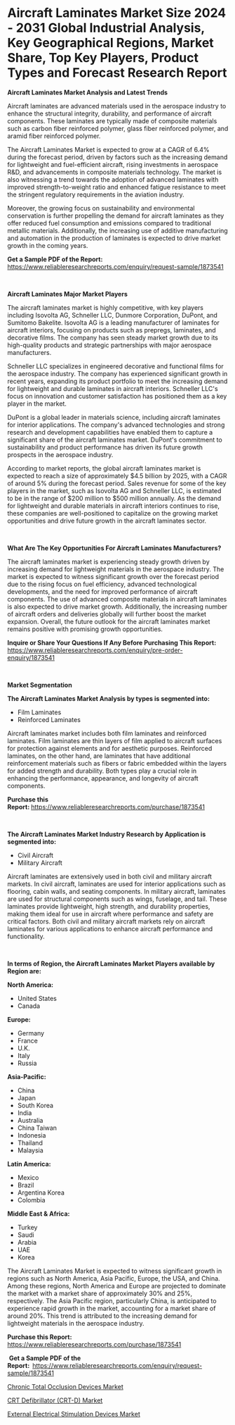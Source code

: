 <p><h1>Aircraft Laminates Market Size 2024 - 2031 Global Industrial Analysis, Key Geographical Regions, Market Share, Top Key Players, Product Types and Forecast Research Report</h1></p><p><strong>Aircraft Laminates Market Analysis and Latest Trends</strong></p>
<p><p>Aircraft laminates are advanced materials used in the aerospace industry to enhance the structural integrity, durability, and performance of aircraft components. These laminates are typically made of composite materials such as carbon fiber reinforced polymer, glass fiber reinforced polymer, and aramid fiber reinforced polymer.</p><p>The Aircraft Laminates Market is expected to grow at a CAGR of 6.4% during the forecast period, driven by factors such as the increasing demand for lightweight and fuel-efficient aircraft, rising investments in aerospace R&D, and advancements in composite materials technology. The market is also witnessing a trend towards the adoption of advanced laminates with improved strength-to-weight ratio and enhanced fatigue resistance to meet the stringent regulatory requirements in the aviation industry.</p><p>Moreover, the growing focus on sustainability and environmental conservation is further propelling the demand for aircraft laminates as they offer reduced fuel consumption and emissions compared to traditional metallic materials. Additionally, the increasing use of additive manufacturing and automation in the production of laminates is expected to drive market growth in the coming years.</p></p>
<p><strong>Get a Sample PDF of the Report:&nbsp;</strong> <a href="https://www.reliableresearchreports.com/enquiry/request-sample/1873541">https://www.reliableresearchreports.com/enquiry/request-sample/1873541</a></p>
<p>&nbsp;</p>
<p><strong>Aircraft Laminates Major Market Players</strong></p>
<p><p>The aircraft laminates market is highly competitive, with key players including Isovolta AG, Schneller LLC, Dunmore Corporation, DuPont, and Sumitomo Bakelite. Isovolta AG is a leading manufacturer of laminates for aircraft interiors, focusing on products such as prepregs, laminates, and decorative films. The company has seen steady market growth due to its high-quality products and strategic partnerships with major aerospace manufacturers.</p><p>Schneller LLC specializes in engineered decorative and functional films for the aerospace industry. The company has experienced significant growth in recent years, expanding its product portfolio to meet the increasing demand for lightweight and durable laminates in aircraft interiors. Schneller LLC's focus on innovation and customer satisfaction has positioned them as a key player in the market.</p><p>DuPont is a global leader in materials science, including aircraft laminates for interior applications. The company's advanced technologies and strong research and development capabilities have enabled them to capture a significant share of the aircraft laminates market. DuPont's commitment to sustainability and product performance has driven its future growth prospects in the aerospace industry.</p><p>According to market reports, the global aircraft laminates market is expected to reach a size of approximately $4.5 billion by 2025, with a CAGR of around 5% during the forecast period. Sales revenue for some of the key players in the market, such as Isovolta AG and Schneller LLC, is estimated to be in the range of $200 million to $500 million annually. As the demand for lightweight and durable materials in aircraft interiors continues to rise, these companies are well-positioned to capitalize on the growing market opportunities and drive future growth in the aircraft laminates sector.</p></p>
<p>&nbsp;</p>
<p><strong>What Are The Key Opportunities For Aircraft Laminates Manufacturers?</strong></p>
<p><p>The aircraft laminates market is experiencing steady growth driven by increasing demand for lightweight materials in the aerospace industry. The market is expected to witness significant growth over the forecast period due to the rising focus on fuel efficiency, advanced technological developments, and the need for improved performance of aircraft components. The use of advanced composite materials in aircraft laminates is also expected to drive market growth. Additionally, the increasing number of aircraft orders and deliveries globally will further boost the market expansion. Overall, the future outlook for the aircraft laminates market remains positive with promising growth opportunities.</p></p>
<p><strong>Inquire or Share Your Questions If Any Before Purchasing This Report:</strong> <a href="https://www.reliableresearchreports.com/enquiry/pre-order-enquiry/1873541">https://www.reliableresearchreports.com/enquiry/pre-order-enquiry/1873541</a></p>
<p>&nbsp;</p>
<p><strong>Market Segmentation</strong></p>
<p><strong>The Aircraft Laminates Market Analysis by types is segmented into:</strong></p>
<p><ul><li>Film Laminates</li><li>Reinforced Laminates</li></ul></p>
<p><p>Aircraft laminates market includes both film laminates and reinforced laminates. Film laminates are thin layers of film applied to aircraft surfaces for protection against elements and for aesthetic purposes. Reinforced laminates, on the other hand, are laminates that have additional reinforcement materials such as fibers or fabric embedded within the layers for added strength and durability. Both types play a crucial role in enhancing the performance, appearance, and longevity of aircraft components.</p></p>
<p><strong>Purchase this Report:&nbsp;</strong><a href="https://www.reliableresearchreports.com/purchase/1873541">https://www.reliableresearchreports.com/purchase/1873541</a></p>
<p>&nbsp;</p>
<p><strong>The Aircraft Laminates Market Industry Research by Application is segmented into:</strong></p>
<p><ul><li>Civil Aircraft</li><li>Military Aircraft</li></ul></p>
<p><p>Aircraft laminates are extensively used in both civil and military aircraft markets. In civil aircraft, laminates are used for interior applications such as flooring, cabin walls, and seating components. In military aircraft, laminates are used for structural components such as wings, fuselage, and tail. These laminates provide lightweight, high strength, and durability properties, making them ideal for use in aircraft where performance and safety are critical factors. Both civil and military aircraft markets rely on aircraft laminates for various applications to enhance aircraft performance and functionality.</p></p>
<p>&nbsp;</p>
<p><strong>In terms of Region, the Aircraft Laminates Market Players available by Region are:</strong></p>
<p>
    <p> <strong> North America: </strong>
        <ul>
            <li>United States</li>
            <li>Canada</li>
        </ul>
        </p> 
    <p> <strong> Europe: </strong>
        <ul>
            <li>Germany</li>
            <li>France</li>
            <li>U.K.</li>
            <li>Italy</li>
            <li>Russia</li>
        </ul>
        </p> 
    <p> <strong> Asia-Pacific: </strong>
        <ul>
            <li>China</li>
            <li>Japan</li>
            <li>South Korea</li>
            <li>India</li>
            <li>Australia</li>
            <li>China Taiwan</li>
            <li>Indonesia</li>
            <li>Thailand</li>
            <li>Malaysia</li>
        </ul>
        </p> 
    <p> <strong> Latin America: </strong>
        <ul>
            <li>Mexico</li>
            <li>Brazil</li>
            <li>Argentina Korea</li>
            <li>Colombia</li>
        </ul>
        </p> 
    <p> <strong> Middle East & Africa: </strong>
        <ul>
            <li>Turkey</li>
            <li>Saudi</li>
            <li>Arabia</li>
            <li>UAE</li>
            <li>Korea</li>
        </ul>
    </p>
    </p>
<p><p>The Aircraft Laminates Market is expected to witness significant growth in regions such as North America, Asia Pacific, Europe, the USA, and China. Among these regions, North America and Europe are projected to dominate the market with a market share of approximately 30% and 25%, respectively. The Asia Pacific region, particularly China, is anticipated to experience rapid growth in the market, accounting for a market share of around 20%. This trend is attributed to the increasing demand for lightweight materials in the aerospace industry.</p></p>
<p><strong>Purchase this Report: </strong><a href="https://www.reliableresearchreports.com/purchase/1873541">https://www.reliableresearchreports.com/purchase/1873541</a></p>
<p>&nbsp;<strong>Get a Sample PDF of the Report:&nbsp;&nbsp;</strong><a href="https://www.reliableresearchreports.com/enquiry/request-sample/1873541">https://www.reliableresearchreports.com/enquiry/request-sample/1873541</a></p>
<p><strong></strong></p>
<p><p><a href="https://view.publitas.com/reportprime-1/chronic-total-occlusion-devices-market-size-and-examines-its-market-scope-with-a-primary-focus-on-growth-opportunities-and-forecasted-trends-spanning-from-2023-to-2030/">Chronic Total Occlusion Devices Market</a></p><p><a href="https://view.publitas.com/reportprime-1/crt-defibrillator-crt-d-market-research-report-the-key-to-successful-business-strategy-forecasted-for-period-from-2023-2030/">CRT Defibrillator (CRT-D) Market</a></p><p><a href="https://view.publitas.com/reportprime-1/external-electrical-stimulation-devices-market-furnish-information-about-market-size-market-share-market-dynamics-and-projections-spanning-from-2023-to-2030/">External Electrical Stimulation Devices Market</a></p></p>